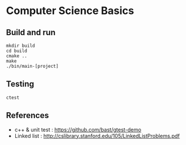 # Computer Science Basics

## Build and run

```
mkdir build
cd build
cmake ..
make
./bin/main-[project]
```

## Testing

```
ctest
```

## References

 * c++ & unit test : https://github.com/bast/gtest-demo
 * Linked list : http://cslibrary.stanford.edu/105/LinkedListProblems.pdf